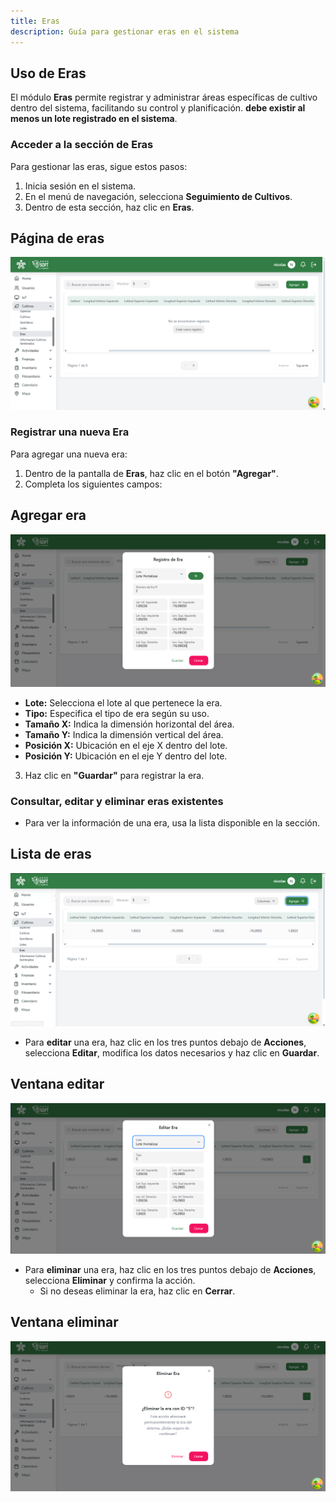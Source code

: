 ```yaml
---
title: Eras
description: Guía para gestionar eras en el sistema
---
```


## Uso de Eras

El módulo **Eras** permite registrar y administrar áreas específicas de cultivo dentro del sistema, facilitando su control y planificación. **debe existir al menos un lote registrado en el sistema**.

### **Acceder a la sección de Eras**
Para gestionar las eras, sigue estos pasos:
1. Inicia sesión en el sistema.
2. En el menú de navegación, selecciona **Seguimiento de Cultivos**.
3. Dentro de esta sección, haz clic en **Eras**.

## Página de eras
![Captura de pantalla eras](../../../assets/cultivos/paginaEra.png)

### **Registrar una nueva Era**
Para agregar una nueva era:
1. Dentro de la pantalla de **Eras**, haz clic en el botón **"Agregar"**.
2. Completa los siguientes campos:
## Agregar era
![Captura de pantalla agregar era](../../../assets/cultivos/resgitrarEra.png)
   - **Lote:** Selecciona el lote al que pertenece la era.
   - **Tipo:** Especifica el tipo de era según su uso.
   - **Tamaño X:** Indica la dimensión horizontal del área.
   - **Tamaño Y:** Indica la dimensión vertical del área.
   - **Posición X:** Ubicación en el eje X dentro del lote.
   - **Posición Y:** Ubicación en el eje Y dentro del lote.
3. Haz clic en **"Guardar"** para registrar la era.

### **Consultar, editar y eliminar eras existentes**
- Para ver la información de una era, usa la lista disponible en la sección.
## Lista de eras
![Captura de pantalla](../../../assets/cultivos/listarEra.png)
- Para **editar** una era, haz clic en los tres puntos debajo de **Acciones**, selecciona **Editar**, modifica los datos necesarios y haz clic en **Guardar**.
## Ventana editar
![Captura de pantalla](../../../assets/cultivos/editarEra.png)
- Para **eliminar** una era, haz clic en los tres puntos debajo de **Acciones**, selecciona **Eliminar** y confirma la acción. 
   - Si no deseas eliminar la era, haz clic en **Cerrar**.
## Ventana eliminar
![Captura de pantalla](../../../assets/cultivos/eliminarEra.png)
